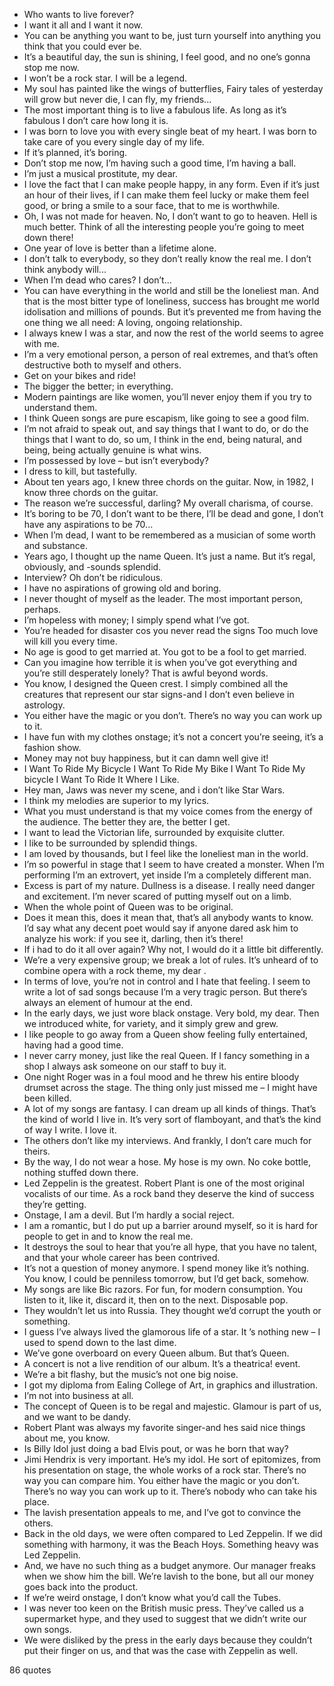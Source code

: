  - Who wants to live forever?
 - I want it all and I want it now.
 - You can be anything you want to be, just turn yourself into anything you think that you could ever be.
 - It’s a beautiful day, the sun is shining, I feel good, and no one’s gonna stop me now.
 - I won’t be a rock star. I will be a legend.
 - My soul has painted like the wings of butterflies, Fairy tales of yesterday will grow but never die, I can fly, my friends...
 - The most important thing is to live a fabulous life. As long as it’s fabulous I don’t care how long it is.
 - I was born to love you with every single beat of my heart. I was born to take care of you every single day of my life.
 - If it’s planned, it’s boring.
 - Don’t stop me now, I’m having such a good time, I’m having a ball.
 - I’m just a musical prostitute, my dear.
 - I love the fact that I can make people happy, in any form. Even if it’s just an hour of their lives, if I can make them feel lucky or make them feel good, or bring a smile to a sour face, that to me is worthwhile.
 - Oh, I was not made for heaven. No, I don’t want to go to heaven. Hell is much better. Think of all the interesting people you’re going to meet down there!
 - One year of love is better than a lifetime alone.
 - I don’t talk to everybody, so they don’t really know the real me. I don’t think anybody will...
 - When I’m dead who cares? I don’t...
 - You can have everything in the world and still be the loneliest man. And that is the most bitter type of loneliness, success has brought me world idolisation and millions of pounds. But it’s prevented me from having the one thing we all need: A loving, ongoing relationship.
 - I always knew I was a star, and now the rest of the world seems to agree with me.
 - I’m a very emotional person, a person of real extremes, and that’s often destructive both to myself and others.
 - Get on your bikes and ride!
 - The bigger the better; in everything.
 - Modern paintings are like women, you’ll never enjoy them if you try to understand them.
 - I think Queen songs are pure escapism, like going to see a good film.
 - I’m not afraid to speak out, and say things that I want to do, or do the things that I want to do, so um, I think in the end, being natural, and being, being actually genuine is what wins.
 - I’m possessed by love – but isn’t everybody?
 - I dress to kill, but tastefully.
 - About ten years ago, I knew three chords on the guitar. Now, in 1982, I know three chords on the guitar.
 - The reason we’re successful, darling? My overall charisma, of course.
 - It’s boring to be 70, I don’t want to be there, I’ll be dead and gone, I don’t have any aspirations to be 70...
 - When I’m dead, I want to be remembered as a musician of some worth and substance.
 - Years ago, I thought up the name Queen. It’s just a name. But it’s regal, obviously, and -sounds splendid.
 - Interview? Oh don’t be ridiculous.
 - I have no aspirations of growing old and boring.
 - I never thought of myself as the leader. The most important person, perhaps.
 - I’m hopeless with money; I simply spend what I’ve got.
 - You’re headed for disaster cos you never read the signs Too much love will kill you every time.
 - No age is good to get married at. You got to be a fool to get married.
 - Can you imagine how terrible it is when you’ve got everything and you’re still desperately lonely? That is awful beyond words.
 - You know, I designed the Queen crest. I simply combined all the creatures that represent our star signs-and I don’t even believe in astrology.
 - You either have the magic or you don’t. There’s no way you can work up to it.
 - I have fun with my clothes onstage; it’s not a concert you’re seeing, it’s a fashion show.
 - Money may not buy happiness, but it can damn well give it!
 - I Want To Ride My Bicycle I Want To Ride My Bike I Want To Ride My bicycle I Want To Ride It Where I Like.
 - Hey man, Jaws was never my scene, and i don’t like Star Wars.
 - I think my melodies are superior to my lyrics.
 - What you must understand is that my voice comes from the energy of the audience. The better they are, the better I get.
 - I want to lead the Victorian life, surrounded by exquisite clutter.
 - I like to be surrounded by splendid things.
 - I am loved by thousands, but I feel like the loneliest man in the world.
 - I’m so powerful in stage that I seem to have created a monster. When I’m performing I’m an extrovert, yet inside I’m a completely different man.
 - Excess is part of my nature. Dullness is a disease. I really need danger and excitement. I’m never scared of putting myself out on a limb.
 - When the whole point of Queen was to be original.
 - Does it mean this, does it mean that, that’s all anybody wants to know. I’d say what any decent poet would say if anyone dared ask him to analyze his work: if you see it, darling, then it’s there!
 - If i had to do it all over again? Why not, I would do it a little bit differently.
 - We’re a very expensive group; we break a lot of rules. It’s unheard of to combine opera with a rock theme, my dear .
 - In terms of love, you’re not in control and I hate that feeling. I seem to write a lot of sad songs because I’m a very tragic person. But there’s always an element of humour at the end.
 - In the early days, we just wore black onstage. Very bold, my dear. Then we introduced white, for variety, and it simply grew and grew.
 - I like people to go away from a Queen show feeling fully entertained, having had a good time.
 - I never carry money, just like the real Queen. If I fancy something in a shop I always ask someone on our staff to buy it.
 - One night Roger was in a foul mood and he threw his entire bloody drumset across the stage. The thing only just missed me – I might have been killed.
 - A lot of my songs are fantasy. I can dream up all kinds of things. That’s the kind of world I live in. It’s very sort of flamboyant, and that’s the kind of way I write. I love it.
 - The others don’t like my interviews. And frankly, I don’t care much for theirs.
 - By the way, I do not wear a hose. My hose is my own. No coke bottle, nothing stuffed down there.
 - Led Zeppelin is the greatest. Robert Plant is one of the most original vocalists of our time. As a rock band they deserve the kind of success they’re getting.
 - Onstage, I am a devil. But I’m hardly a social reject.
 - I am a romantic, but I do put up a barrier around myself, so it is hard for people to get in and to know the real me.
 - It destroys the soul to hear that you’re all hype, that you have no talent, and that your whole career has been contrived.
 - It’s not a question of money anymore. I spend money like it’s nothing. You know, I could be penniless tomorrow, but I’d get back, somehow.
 - My songs are like Bic razors. For fun, for modern consumption. You listen to it, like it, discard it, then on to the next. Disposable pop.
 - They wouldn’t let us into Russia. They thought we’d corrupt the youth or something.
 - I guess I’ve always lived the glamorous life of a star. It ’s nothing new – I used to spend down to the last dime.
 - We’ve gone overboard on every Queen album. But that’s Queen.
 - A concert is not a live rendition of our album. It’s a theatrica! event.
 - We’re a bit flashy, but the music’s not one big noise.
 - I got my diploma from Ealing College of Art, in graphics and illustration.
 - I’m not into business at all.
 - The concept of Queen is to be regal and majestic. Glamour is part of us, and we want to be dandy.
 - Robert Plant was always my favorite singer-and hes said nice things about me, you know.
 - Is Billy Idol just doing a bad Elvis pout, or was he born that way?
 - Jimi Hendrix is very important. He’s my idol. He sort of epitomizes, from his presentation on stage, the whole works of a rock star. There’s no way you can compare him. You either have the magic or you don’t. There’s no way you can work up to it. There’s nobody who can take his place.
 - The lavish presentation appeals to me, and I’ve got to convince the others.
 - Back in the old days, we were often compared to Led Zeppelin. If we did something with harmony, it was the Beach Hoys. Something heavy was Led Zeppelin.
 - And, we have no such thing as a budget anymore. Our manager freaks when we show him the bill. We’re lavish to the bone, but all our money goes back into the product.
 - If we’re weird onstage, I don’t know what you’d call the Tubes.
 - I was never too keen on the British music press. They’ve called us a supermarket hype, and they used to suggest that we didn’t write our own songs.
 - We were disliked by the press in the early days because they couldn’t put their finger on us, and that was the case with Zeppelin as well.

86 quotes